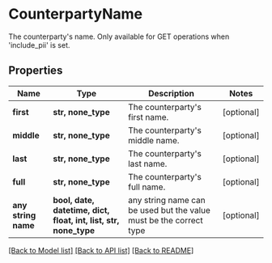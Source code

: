 # CounterpartyName

The counterparty's name. Only available for GET operations when 'include_pii' is set.

## Properties
Name | Type | Description | Notes
------------ | ------------- | ------------- | -------------
**first** | **str, none_type** | The counterparty&#39;s first name. | [optional] 
**middle** | **str, none_type** | The counterparty&#39;s middle name. | [optional] 
**last** | **str, none_type** | The counterparty&#39;s last name. | [optional] 
**full** | **str, none_type** | The counterparty&#39;s full name. | [optional] 
**any string name** | **bool, date, datetime, dict, float, int, list, str, none_type** | any string name can be used but the value must be the correct type | [optional]

[[Back to Model list]](../README.md#documentation-for-models) [[Back to API list]](../README.md#documentation-for-api-endpoints) [[Back to README]](../README.md)


